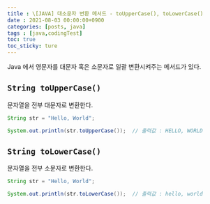 ```yaml
---
title : \[JAVA] 대소문자 변환 메서드 - toUpperCase(), toLowerCase()
date : 2021-08-03 00:00:00+0900
categories: [posts, java]
tags : [java,codingTest]
toc: true
toc_sticky: ture
---
```


Java 에서 영문자를 대문자 혹은 소문자로 일괄 변환시켜주는 메서드가 있다.

## `String toUpperCase()`
문자열을 전부 대문자로 변환한다.

``` java
String str = "Hello, World";

System.out.println(str.toUpperCase());  // 출력값 : HELLO, WORLD
```

## `String toLowerCase()`
문자열을 전부 소문자로 변환한다.

``` java
String str = "Hello, World";

System.out.println(str.toLowerCase());  // 출력값 : hello, world
```